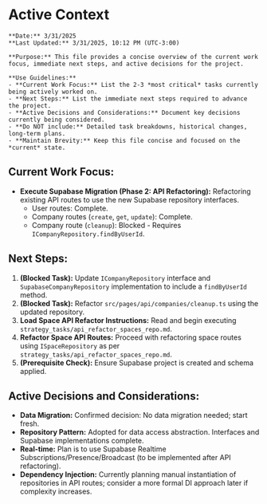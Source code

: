 # Active Context
```guidance
**Date:** 3/31/2025
**Last Updated:** 3/31/2025, 10:12 PM (UTC-3:00)

**Purpose:** This file provides a concise overview of the current work focus, immediate next steps, and active decisions for the project.

**Use Guidelines:**
- **Current Work Focus:** List the 2-3 *most critical* tasks currently being actively worked on.
- **Next Steps:** List the immediate next steps required to advance the project.
- **Active Decisions and Considerations:** Document key decisions currently being considered.
- **Do NOT include:** Detailed task breakdowns, historical changes, long-term plans.
- **Maintain Brevity:** Keep this file concise and focused on the *current* state.
```
## Current Work Focus:
- **Execute Supabase Migration (Phase 2: API Refactoring):** Refactoring existing API routes to use the new Supabase repository interfaces.
    - User routes: Complete.
    - Company routes (`create`, `get`, `update`): Complete.
    - Company route (`cleanup`): Blocked - Requires `ICompanyRepository.findByUserId`.

## Next Steps:

1.  **(Blocked Task):** Update `ICompanyRepository` interface and `SupabaseCompanyRepository` implementation to include a `findByUserId` method.
2.  **(Blocked Task):** Refactor `src/pages/api/companies/cleanup.ts` using the updated repository.
3.  **Load Space API Refactor Instructions:** Read and begin executing `strategy_tasks/api_refactor_spaces_repo.md`.
3.  **Refactor Space API Routes:** Proceed with refactoring space routes using `ISpaceRepository` as per `strategy_tasks/api_refactor_spaces_repo.md`.
4.  **(Prerequisite Check):** Ensure Supabase project is created and schema applied.

## Active Decisions and Considerations:

- **Data Migration:** Confirmed decision: No data migration needed; start fresh.
- **Repository Pattern:** Adopted for data access abstraction. Interfaces and Supabase implementations complete.
- **Real-time:** Plan is to use Supabase Realtime Subscriptions/Presence/Broadcast (to be implemented after API refactoring).
- **Dependency Injection:** Currently planning manual instantiation of repositories in API routes; consider a more formal DI approach later if complexity increases.
